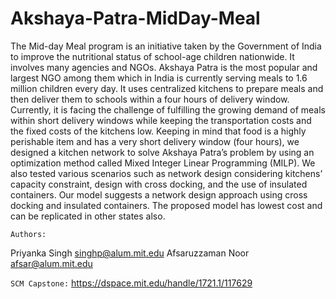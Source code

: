 # Akshaya-Patra-MidDay-Meal
The Mid-day Meal program is an initiative taken by the Government of India to improve the nutritional status of school-age children nationwide. It involves many agencies and NGOs. Akshaya Patra is the most popular and largest NGO among them which in India is currently serving meals to 1.6 million children every day. It uses centralized kitchens to prepare meals and then deliver them to schools within a four hours of delivery window. Currently, it is facing the challenge of fulfilling the growing demand of meals within short delivery windows while keeping the transportation costs and the fixed costs of the kitchens low. Keeping in mind that food is a highly perishable item and has a very short delivery window (four hours), we designed a kitchen network to solve Akshaya Patra’s problem by using an optimization method called Mixed Integer Linear Programming (MILP). We also tested various scenarios such as network design considering kitchens’ capacity constraint, design with cross docking, and the use of insulated containers. Our model suggests a network design approach using cross docking and insulated containers. The proposed model has lowest cost and can be replicated in other states also.

`Authors:`

Priyanka Singh singhp@alum.mit.edu
Afsaruzzaman Noor afsar@alum.mit.edu

`SCM Capstone:`
https://dspace.mit.edu/handle/1721.1/117629
